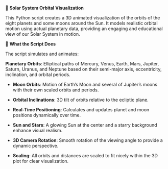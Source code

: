 🌌 **Solar System Orbital Visualization**

This Python script creates a 3D animated visualization of the orbits of the eight planets and some moons around the Sun. It models realistic orbital motion using actual planetary data, providing an engaging and educational view of our Solar System in motion.

🔧 **What the Script Does**

The script simulates and animates:

 **Planetary Orbits**: Elliptical paths of Mercury, Venus, Earth, Mars, Jupiter, Saturn, Uranus, and Neptune based on their semi-major axis, eccentricity, inclination, and orbital periods.

- **Moon Orbits**: Motion of Earth’s Moon and several of Jupiter’s moons with their own scaled orbits and periods.

- **Orbital Inclinations**: 3D tilt of orbits relative to the ecliptic plane.

- **Real-Time Positioning**: Calculates and updates planet and moon positions dynamically over time.

- **Sun and Stars**: A glowing Sun at the center and a starry background enhance visual realism.

- **3D Camera Rotation**: Smooth rotation of the viewing angle to provide a dynamic perspective.

- **Scaling**: All orbits and distances are scaled to fit nicely within the 3D plot for clear visualization.

